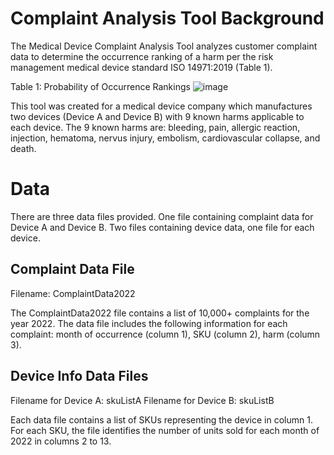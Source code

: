 # Complaint Analysis Tool Background
The Medical Device Complaint Analysis Tool analyzes customer complaint data to determine the occurrence ranking of a harm per the risk management medical device standard ISO 14971:2019 (Table 1).

Table 1: Probability of Occurrence Rankings
![image](https://github.com/enr21/ComplaintAnalysis/assets/119016017/be869c97-7417-461a-a9cf-f4bd269f9583)

This tool was created for a medical device company which manufactures two devices (Device A and Device B) with 9 known harms applicable to each device. The 9 known harms are: bleeding, pain, allergic reaction, injection, hematoma, nervus injury, embolism, cardiovascular collapse, and death.

# Data
There are three data files provided. One file containing complaint data for Device A and Device B. Two files containing device data, one file for each device.

## Complaint Data File
Filename: ComplaintData2022

The ComplaintData2022 file contains a list of 10,000+ complaints for the year 2022. The data file includes the following information for each complaint: month of occurrence (column 1), SKU (column 2), harm (column 3).

## Device Info Data Files
Filename for Device A: skuListA
Filename for Device B: skuListB

Each data file contains a list of SKUs representing the device in column 1. For each SKU, the file identifies the number of units sold for each month of 2022 in columns 2 to 13.
